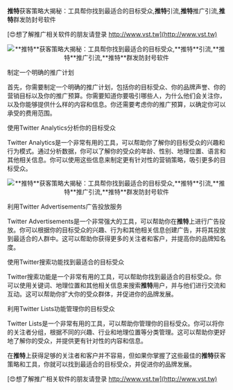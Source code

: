 **推特**获客策略大揭秘：工具帮你找到最适合的目标受众,**推特**引流,**推特**推广引流,**推特**群发防封号软件

[😍想了解推广相关软件的朋友请登录 http://www.vst.tw](http://www.vst.tw)

 <center><img src="https://vst.tw/MP4/tuiguang/png/0.png" alt="**推特**获客策略大揭秘：工具帮你找到最适合的目标受众,**推特**引流,**推特**推广引流,**推特**群发防封号软件"></center>

制定一个明确的推广计划

首先，你需要制定一个明确的推广计划，包括你的目标受众、你的品牌声誉、你的营销目标以及你的推广预算。你需要知道你要吸引哪些人，为什么他们会关注你，以及你能够提供什么样的内容和信息。你还需要考虑你的推广预算，以确定你可以承受的费用范围。

使用Twitter Analytics分析你的目标受众

Twitter Analytics是一个非常有用的工具，可以帮助你了解你的目标受众的兴趣和行为模式。通过分析数据，你可以了解你的受众的年龄、性别、地理位置、语言和其他相关信息。你可以使用这些信息来制定更有针对性的营销策略，吸引更多的目标受众。

 <center><img src="https://vst.tw/MP4/tuiguang/png/2.png" alt="**推特**获客策略大揭秘：工具帮你找到最适合的目标受众,**推特**引流,**推特**推广引流,**推特**群发防封号软件"></center>

利用Twitter Advertisements广告投放服务

Twitter Advertisements是一个非常强大的工具，可以帮助你在**推特**上进行广告投放。你可以根据你的目标受众的兴趣、行为和其他相关信息创建广告，并将其投放到最适合的人群中。这可以帮助你获得更多的关注者和客户，并提高你的品牌知名度。

使用Twitter搜索功能找到最适合的目标受众

Twitter搜索功能是一个非常有用的工具，可以帮助你找到最适合的目标受众。你可以使用关键词、地理位置和其他相关信息来搜索**推特**用户，并与他们进行交流和互动。这可以帮助你扩大你的受众群体，并促进你的品牌发展。

利用Twitter Lists功能管理你的目标受众

Twitter Lists是一个非常有用的工具，可以帮助你管理你的目标受众。你可以将你的关注者分组，根据不同的兴趣、行业和地理位置等分类管理。这可以帮助你更好地了解你的受众，并提供更有针对性的内容和信息。

在**推特**上获得足够的关注者和客户并不容易，但如果你掌握了这些最佳的**推特**获客策略和工具，你就可以找到最适合的目标受众，并促进你的品牌发展。

[😍想了解推广相关软件的朋友请登录 http://www.vst.tw](http://www.vst.tw)



